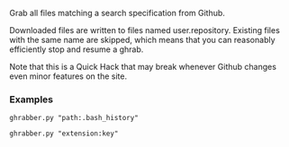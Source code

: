 Grab all files matching a search specification from Github. 

Downloaded files are written to files named user.repository. Existing files
with the same name are skipped, which means that you can reasonably efficiently
stop and resume a ghrab. 

Note that this is a Quick Hack that may break whenever Github changes even
minor features on the site.


### Examples


    ghrabber.py "path:.bash_history"

    ghrabber.py "extension:key"
